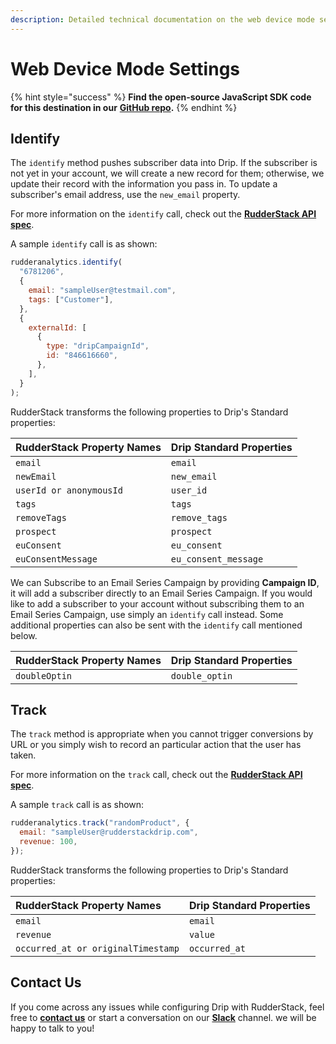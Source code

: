 ```yaml
---
description: Detailed technical documentation on the web device mode settings for Drip destination.
---
```


# Web Device Mode Settings

{% hint style="success" %}
**Find the open-source JavaScript SDK code for this destination in our** [**GitHub repo**](https://github.com/rudderlabs/rudder-sdk-js/tree/production/integrations/Drip)**.**
{% endhint %}

## Identify

The `identify` method pushes subscriber data into Drip. If the subscriber is not yet in your account, we will create a new record for them; otherwise, we update their record with the information you pass in. To update a subscriber's email address, use the `new_email` property.

For more information on the `identify` call, check out the [**RudderStack API spec**](https://docs.rudderstack.com/rudderstack-api/rudderstack-spec/identify).

A sample `identify` call is as shown:

```javascript
rudderanalytics.identify(
  "6781206",
  {
    email: "sampleUser@testmail.com",
    tags: ["Customer"],
  },
  {
    externalId: [
      {
        type: "dripCampaignId",
        id: "846616660",
      },
    ],
  }
);
```

RudderStack transforms the following properties to Drip's Standard properties:

| **RudderStack Property Names** | **Drip Standard Properties** |
| :----------------------------- | :--------------------------- |
| `email`                        | `email`                      |
| `newEmail`                     | `new_email`                  |
| `userId or anonymousId`        | `user_id`                    |
| `tags`                         | `tags`                       |
| `removeTags`                   | `remove_tags`                |
| `prospect`                     | `prospect`                   |
| `euConsent`                    | `eu_consent`                 |
| `euConsentMessage`             | `eu_consent_message`         |

We can Subscribe to an Email Series Campaign by providing **Campaign ID**, it will add a subscriber directly to an Email Series Campaign. If you would like to add a subscriber to your account without subscribing them to an Email Series Campaign, use simply an `identify` call instead. Some additional properties can also be sent with the `identify` call mentioned below.

| **RudderStack Property Names** | **Drip Standard Properties** |
| :----------------------------- | :--------------------------- |
| `doubleOptin`                  | `double_optin`               |

## Track

The `track` method is appropriate when you cannot trigger conversions by URL or you simply wish to record an particular action that the user has taken.

For more information on the `track` call, check out the [**RudderStack API spec**](https://docs.rudderstack.com/rudderstack-api/rudderstack-spec/track).

A sample `track` call is as shown:

```javascript
rudderanalytics.track("randomProduct", {
  email: "sampleUser@rudderstackdrip.com",
  revenue: 100,
});
```

RudderStack transforms the following properties to Drip's Standard properties:

| **RudderStack Property Names**     | **Drip Standard Properties** |
| :--------------------------------- | :--------------------------- |
| `email`                            | `email`                      |
| `revenue`                          | `value`                      |
| `occurred_at or originalTimestamp` | `occurred_at`                |

## Contact Us

If you come across any issues while configuring Drip with RudderStack, feel free to [**contact us**](mailto:%20docs@rudderstack.com) or start a conversation on our [**Slack**](https://resources.rudderstack.com/join-rudderstack-slack) channel. we will be happy to talk to you!
